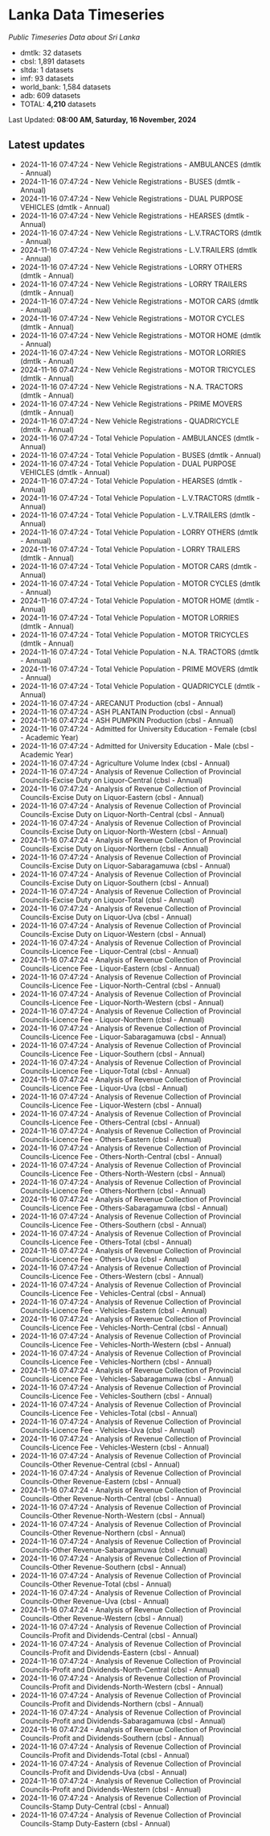 # Lanka Data Timeseries
*Public Timeseries Data about Sri Lanka*

* dmtlk: 32 datasets
* cbsl: 1,891 datasets
* sltda: 1 datasets
* imf: 93 datasets
* world_bank: 1,584 datasets
* adb: 609 datasets
* TOTAL: **4,210** datasets

Last Updated: **08:00 AM, Saturday, 16 November, 2024**

## Latest updates

* 2024-11-16 07:47:24 - New Vehicle Registrations - AMBULANCES (dmtlk - Annual)
* 2024-11-16 07:47:24 - New Vehicle Registrations - BUSES (dmtlk - Annual)
* 2024-11-16 07:47:24 - New Vehicle Registrations - DUAL PURPOSE VEHICLES (dmtlk - Annual)
* 2024-11-16 07:47:24 - New Vehicle Registrations - HEARSES (dmtlk - Annual)
* 2024-11-16 07:47:24 - New Vehicle Registrations - L.V.TRACTORS (dmtlk - Annual)
* 2024-11-16 07:47:24 - New Vehicle Registrations - L.V.TRAILERS (dmtlk - Annual)
* 2024-11-16 07:47:24 - New Vehicle Registrations - LORRY OTHERS (dmtlk - Annual)
* 2024-11-16 07:47:24 - New Vehicle Registrations - LORRY TRAILERS (dmtlk - Annual)
* 2024-11-16 07:47:24 - New Vehicle Registrations - MOTOR CARS (dmtlk - Annual)
* 2024-11-16 07:47:24 - New Vehicle Registrations - MOTOR CYCLES (dmtlk - Annual)
* 2024-11-16 07:47:24 - New Vehicle Registrations - MOTOR HOME (dmtlk - Annual)
* 2024-11-16 07:47:24 - New Vehicle Registrations - MOTOR LORRIES (dmtlk - Annual)
* 2024-11-16 07:47:24 - New Vehicle Registrations - MOTOR TRICYCLES (dmtlk - Annual)
* 2024-11-16 07:47:24 - New Vehicle Registrations - N.A. TRACTORS (dmtlk - Annual)
* 2024-11-16 07:47:24 - New Vehicle Registrations - PRIME MOVERS (dmtlk - Annual)
* 2024-11-16 07:47:24 - New Vehicle Registrations - QUADRICYCLE (dmtlk - Annual)
* 2024-11-16 07:47:24 - Total Vehicle Population - AMBULANCES (dmtlk - Annual)
* 2024-11-16 07:47:24 - Total Vehicle Population - BUSES (dmtlk - Annual)
* 2024-11-16 07:47:24 - Total Vehicle Population - DUAL PURPOSE VEHICLES (dmtlk - Annual)
* 2024-11-16 07:47:24 - Total Vehicle Population - HEARSES (dmtlk - Annual)
* 2024-11-16 07:47:24 - Total Vehicle Population - L.V.TRACTORS (dmtlk - Annual)
* 2024-11-16 07:47:24 - Total Vehicle Population - L.V.TRAILERS (dmtlk - Annual)
* 2024-11-16 07:47:24 - Total Vehicle Population - LORRY OTHERS (dmtlk - Annual)
* 2024-11-16 07:47:24 - Total Vehicle Population - LORRY TRAILERS (dmtlk - Annual)
* 2024-11-16 07:47:24 - Total Vehicle Population - MOTOR CARS (dmtlk - Annual)
* 2024-11-16 07:47:24 - Total Vehicle Population - MOTOR CYCLES (dmtlk - Annual)
* 2024-11-16 07:47:24 - Total Vehicle Population - MOTOR HOME (dmtlk - Annual)
* 2024-11-16 07:47:24 - Total Vehicle Population - MOTOR LORRIES (dmtlk - Annual)
* 2024-11-16 07:47:24 - Total Vehicle Population - MOTOR TRICYCLES (dmtlk - Annual)
* 2024-11-16 07:47:24 - Total Vehicle Population - N.A. TRACTORS (dmtlk - Annual)
* 2024-11-16 07:47:24 - Total Vehicle Population - PRIME MOVERS (dmtlk - Annual)
* 2024-11-16 07:47:24 - Total Vehicle Population - QUADRICYCLE (dmtlk - Annual)
* 2024-11-16 07:47:24 - ARECANUT Production (cbsl - Annual)
* 2024-11-16 07:47:24 - ASH PLANTAIN Production (cbsl - Annual)
* 2024-11-16 07:47:24 - ASH PUMPKIN Production (cbsl - Annual)
* 2024-11-16 07:47:24 - Admitted for University Education - Female (cbsl - Academic Year)
* 2024-11-16 07:47:24 - Admitted for University Education - Male (cbsl - Academic Year)
* 2024-11-16 07:47:24 - Agriculture Volume Index (cbsl - Annual)
* 2024-11-16 07:47:24 - Analysis of Revenue Collection of Provincial Councils-Excise Duty on Liquor-Central (cbsl - Annual)
* 2024-11-16 07:47:24 - Analysis of Revenue Collection of Provincial Councils-Excise Duty on Liquor-Eastern (cbsl - Annual)
* 2024-11-16 07:47:24 - Analysis of Revenue Collection of Provincial Councils-Excise Duty on Liquor-North-Central (cbsl - Annual)
* 2024-11-16 07:47:24 - Analysis of Revenue Collection of Provincial Councils-Excise Duty on Liquor-North-Western (cbsl - Annual)
* 2024-11-16 07:47:24 - Analysis of Revenue Collection of Provincial Councils-Excise Duty on Liquor-Northern (cbsl - Annual)
* 2024-11-16 07:47:24 - Analysis of Revenue Collection of Provincial Councils-Excise Duty on Liquor-Sabaragamuwa (cbsl - Annual)
* 2024-11-16 07:47:24 - Analysis of Revenue Collection of Provincial Councils-Excise Duty on Liquor-Southern (cbsl - Annual)
* 2024-11-16 07:47:24 - Analysis of Revenue Collection of Provincial Councils-Excise Duty on Liquor-Total (cbsl - Annual)
* 2024-11-16 07:47:24 - Analysis of Revenue Collection of Provincial Councils-Excise Duty on Liquor-Uva (cbsl - Annual)
* 2024-11-16 07:47:24 - Analysis of Revenue Collection of Provincial Councils-Excise Duty on Liquor-Western (cbsl - Annual)
* 2024-11-16 07:47:24 - Analysis of Revenue Collection of Provincial Councils-Licence Fee - Liquor-Central (cbsl - Annual)
* 2024-11-16 07:47:24 - Analysis of Revenue Collection of Provincial Councils-Licence Fee - Liquor-Eastern (cbsl - Annual)
* 2024-11-16 07:47:24 - Analysis of Revenue Collection of Provincial Councils-Licence Fee - Liquor-North-Central (cbsl - Annual)
* 2024-11-16 07:47:24 - Analysis of Revenue Collection of Provincial Councils-Licence Fee - Liquor-North-Western (cbsl - Annual)
* 2024-11-16 07:47:24 - Analysis of Revenue Collection of Provincial Councils-Licence Fee - Liquor-Northern (cbsl - Annual)
* 2024-11-16 07:47:24 - Analysis of Revenue Collection of Provincial Councils-Licence Fee - Liquor-Sabaragamuwa (cbsl - Annual)
* 2024-11-16 07:47:24 - Analysis of Revenue Collection of Provincial Councils-Licence Fee - Liquor-Southern (cbsl - Annual)
* 2024-11-16 07:47:24 - Analysis of Revenue Collection of Provincial Councils-Licence Fee - Liquor-Total (cbsl - Annual)
* 2024-11-16 07:47:24 - Analysis of Revenue Collection of Provincial Councils-Licence Fee - Liquor-Uva (cbsl - Annual)
* 2024-11-16 07:47:24 - Analysis of Revenue Collection of Provincial Councils-Licence Fee - Liquor-Western (cbsl - Annual)
* 2024-11-16 07:47:24 - Analysis of Revenue Collection of Provincial Councils-Licence Fee - Others-Central (cbsl - Annual)
* 2024-11-16 07:47:24 - Analysis of Revenue Collection of Provincial Councils-Licence Fee - Others-Eastern (cbsl - Annual)
* 2024-11-16 07:47:24 - Analysis of Revenue Collection of Provincial Councils-Licence Fee - Others-North-Central (cbsl - Annual)
* 2024-11-16 07:47:24 - Analysis of Revenue Collection of Provincial Councils-Licence Fee - Others-North-Western (cbsl - Annual)
* 2024-11-16 07:47:24 - Analysis of Revenue Collection of Provincial Councils-Licence Fee - Others-Northern (cbsl - Annual)
* 2024-11-16 07:47:24 - Analysis of Revenue Collection of Provincial Councils-Licence Fee - Others-Sabaragamuwa (cbsl - Annual)
* 2024-11-16 07:47:24 - Analysis of Revenue Collection of Provincial Councils-Licence Fee - Others-Southern (cbsl - Annual)
* 2024-11-16 07:47:24 - Analysis of Revenue Collection of Provincial Councils-Licence Fee - Others-Total (cbsl - Annual)
* 2024-11-16 07:47:24 - Analysis of Revenue Collection of Provincial Councils-Licence Fee - Others-Uva (cbsl - Annual)
* 2024-11-16 07:47:24 - Analysis of Revenue Collection of Provincial Councils-Licence Fee - Others-Western (cbsl - Annual)
* 2024-11-16 07:47:24 - Analysis of Revenue Collection of Provincial Councils-Licence Fee - Vehicles-Central (cbsl - Annual)
* 2024-11-16 07:47:24 - Analysis of Revenue Collection of Provincial Councils-Licence Fee - Vehicles-Eastern (cbsl - Annual)
* 2024-11-16 07:47:24 - Analysis of Revenue Collection of Provincial Councils-Licence Fee - Vehicles-North-Central (cbsl - Annual)
* 2024-11-16 07:47:24 - Analysis of Revenue Collection of Provincial Councils-Licence Fee - Vehicles-North-Western (cbsl - Annual)
* 2024-11-16 07:47:24 - Analysis of Revenue Collection of Provincial Councils-Licence Fee - Vehicles-Northern (cbsl - Annual)
* 2024-11-16 07:47:24 - Analysis of Revenue Collection of Provincial Councils-Licence Fee - Vehicles-Sabaragamuwa (cbsl - Annual)
* 2024-11-16 07:47:24 - Analysis of Revenue Collection of Provincial Councils-Licence Fee - Vehicles-Southern (cbsl - Annual)
* 2024-11-16 07:47:24 - Analysis of Revenue Collection of Provincial Councils-Licence Fee - Vehicles-Total (cbsl - Annual)
* 2024-11-16 07:47:24 - Analysis of Revenue Collection of Provincial Councils-Licence Fee - Vehicles-Uva (cbsl - Annual)
* 2024-11-16 07:47:24 - Analysis of Revenue Collection of Provincial Councils-Licence Fee - Vehicles-Western (cbsl - Annual)
* 2024-11-16 07:47:24 - Analysis of Revenue Collection of Provincial Councils-Other Revenue-Central (cbsl - Annual)
* 2024-11-16 07:47:24 - Analysis of Revenue Collection of Provincial Councils-Other Revenue-Eastern (cbsl - Annual)
* 2024-11-16 07:47:24 - Analysis of Revenue Collection of Provincial Councils-Other Revenue-North-Central (cbsl - Annual)
* 2024-11-16 07:47:24 - Analysis of Revenue Collection of Provincial Councils-Other Revenue-North-Western (cbsl - Annual)
* 2024-11-16 07:47:24 - Analysis of Revenue Collection of Provincial Councils-Other Revenue-Northern (cbsl - Annual)
* 2024-11-16 07:47:24 - Analysis of Revenue Collection of Provincial Councils-Other Revenue-Sabaragamuwa (cbsl - Annual)
* 2024-11-16 07:47:24 - Analysis of Revenue Collection of Provincial Councils-Other Revenue-Southern (cbsl - Annual)
* 2024-11-16 07:47:24 - Analysis of Revenue Collection of Provincial Councils-Other Revenue-Total (cbsl - Annual)
* 2024-11-16 07:47:24 - Analysis of Revenue Collection of Provincial Councils-Other Revenue-Uva (cbsl - Annual)
* 2024-11-16 07:47:24 - Analysis of Revenue Collection of Provincial Councils-Other Revenue-Western (cbsl - Annual)
* 2024-11-16 07:47:24 - Analysis of Revenue Collection of Provincial Councils-Profit and Dividends-Central (cbsl - Annual)
* 2024-11-16 07:47:24 - Analysis of Revenue Collection of Provincial Councils-Profit and Dividends-Eastern (cbsl - Annual)
* 2024-11-16 07:47:24 - Analysis of Revenue Collection of Provincial Councils-Profit and Dividends-North-Central (cbsl - Annual)
* 2024-11-16 07:47:24 - Analysis of Revenue Collection of Provincial Councils-Profit and Dividends-North-Western (cbsl - Annual)
* 2024-11-16 07:47:24 - Analysis of Revenue Collection of Provincial Councils-Profit and Dividends-Northern (cbsl - Annual)
* 2024-11-16 07:47:24 - Analysis of Revenue Collection of Provincial Councils-Profit and Dividends-Sabaragamuwa (cbsl - Annual)
* 2024-11-16 07:47:24 - Analysis of Revenue Collection of Provincial Councils-Profit and Dividends-Southern (cbsl - Annual)
* 2024-11-16 07:47:24 - Analysis of Revenue Collection of Provincial Councils-Profit and Dividends-Total (cbsl - Annual)
* 2024-11-16 07:47:24 - Analysis of Revenue Collection of Provincial Councils-Profit and Dividends-Uva (cbsl - Annual)
* 2024-11-16 07:47:24 - Analysis of Revenue Collection of Provincial Councils-Profit and Dividends-Western (cbsl - Annual)
* 2024-11-16 07:47:24 - Analysis of Revenue Collection of Provincial Councils-Stamp Duty-Central (cbsl - Annual)
* 2024-11-16 07:47:24 - Analysis of Revenue Collection of Provincial Councils-Stamp Duty-Eastern (cbsl - Annual)